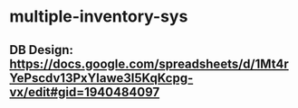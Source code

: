 # multiple-inventory-sys

## DB Design: https://docs.google.com/spreadsheets/d/1Mt4rYePscdv13PxYIawe3I5KqKcpg-vx/edit#gid=1940484097 
